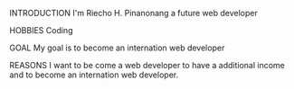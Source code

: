 INTRODUCTION
I'm Riecho H. Pinanonang a future web developer

HOBBIES
    Coding

GOAL
    My goal is to become an internation web developer

REASONS
    I want to be come a web developer to have a additional income and to become an internation web developer.

